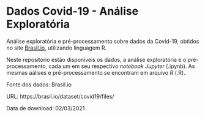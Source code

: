 <h1>Dados Covid-19 - Análise Exploratória</h1>
<p>Análise exploratória e pré-processamento sobre dados da Covid-19, obtidos no site <a href="https://brasil.io">Brasil.io</a>, utilizando linguagem R.</p>
<p>Neste repositório estão disponíveis os dados, a análise exploratória e o pré-processamento, cada um em seu respectivo <i>notebook Jupyter</i> (.ipynb). As mesmas aálises e pré-processamento se encontram em arquivo <i>R</i> (.R).</p>
<p>Fonte dos dados: Brasil.io</p>
<p>URL: https://brasil.io/dataset/covid19/files/</p>
<p>Data de download: 02/03/2021</p>
